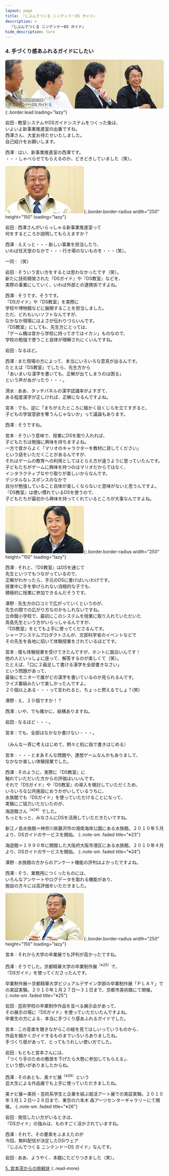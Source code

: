 ```yaml
---
layout: page
title: 『じぶんでつくる ニンテンドーDS ガイド』
description: >
  『じぶんでつくる ニンテンドーDS ガイド』
hide_description: ture
---
```


### 4. 手づくり感あふれるガイドにしたい

![](/interviews/jp/nds/kg3j/vol1/img/mainvisual4.jpg){:.border.lead loading="lazy"}

岩田
: 教室システムやDSガイドシステムをつくった後は、<br>いよいよ新事業推進室の出番ですね。<br>西澤さん、大変お待たせいたしました。<br>自己紹介をお願いします。

西澤
: はい、新事業推進室の西澤です。<br>・・・しゃべらせてもらえるのか、どきどきしていました（笑）。

![](/interviews/jp/nds/kg3j/vol1/img/photo9.jpg){:.border.border-radius width="250" height="150" loading="lazy"}

岩田
: 西澤さんがいらっしゃる新事業推進室って<br>何をするところか説明してもらえますか？

西澤
: ええっと・・・新しい事業を担当したり、<br>いわば任天堂のなかで・・・行き場のないものを・・・（笑）。

一同
: （笑）

岩田
: そういう言い方をするとは思わなかったです（笑）。<br>新たに技術開発された『DSガイド』や『DS教室』などを、<br>実際の事業にしていく、いわば外部との連携係ですよね。

西澤
: そうです、そうです。<br>『DSガイド』や『DS教室』を実際に<br>学校や博物館などに展開することを担当しました。<br>ただ、どれもいいソフトなんですが、<br>なかなか現場にはよさが伝わりづらいんです。<br>『DS教室』にしても、先生方にとっては、<br>「ゲーム機は昔から学校に持ってきてはイカン」ものなので、<br>学校の勉強で使うこと自体が理解されにくいんですね。

岩田
: なるほど。

西澤
: また現場の方によって、本当にいろいろな意見が出るんです。<br>たとえば『DS教室』でしたら、先生方から<br>「あいまいな漢字を書いても、正解が出てしまうのは困る」<br>という声があがったり・・・。

清水
: ああ、タッチパネルの漢字認識率がよすぎて、<br>ある程度漢字が正しければ、正解になるんですよね。

宮本
: でも、逆に「まちがえたところに細かく目くじらを立てすぎると、<br>子どもの学習意欲を奪うんじゃないか」って議論もあります。

西澤
: そうですね。

宮本
: そういう意味で、授業にDSを取り入れれば、<br>子どもたちは勉強に興味を持ちますよね。<br>一方で昔からよく「マリオのキャラクターを教材に貸してください」<br>という話をいただくことがあるんですが、<br>それはゲームの教育への利用としてはとらえ方が違うように思っていたんです。<br>子どもたちがゲームに興味を持つのはマリオだからではなく、<br>インタラクティブなやり取りが楽しいからなんです。<br>デジタルなレスポンスのなかで<br>自分が勉強していること自体が楽しくならないと意味がないと思うんですよ。<br>『DS教室』は使い慣れているDSを使うので、<br>子どもたちが最初から興味を持ってくれているところが大事なんですよね。

![](/interviews/jp/nds/kg3j/vol1/img/photo10.jpg){:.border.border-radius width="250" height="150" loading="lazy"}

西澤
: それと、『DS教室』はDSを通じて<br>先生といつでもつながっているので、<br>正解がわかったら、手元のDSに書けばいいわけです。<br>授業中に手を挙げられない消極的な子でも、<br>積極的に授業に参加できるんだそうです。

澤野
: 先生方の口コミで広がっていくというのが、<br>先生の間での広がり方なのかもしれないですね。<br>立命館小学校で、最初にこのシステムを授業に取り入れていただいた<br>鳥島先生という方がいらっしゃるんですが、<br>『DS教室』をとても上手に使ってくださるんです。<br>シャープシステムプロダクトさんが、文部科学省のイベントなどで<br>その先生を各地に招いて体験授業をされているほどです。

宮本
: 僕も体験授業を受けてきたんですが、ホントに面白いんです！<br>他の人といっしょに座って、解答するのが楽しくて（笑）。<br>たとえば、「口に２画足して書ける漢字を全部書きなさい」<br>という問題があって、<br>最後にモニターで誰がどの漢字を書いているのか見られるんです。<br>クイズ番組みたいで楽しかったんですよ。<br>２０個以上ある・・・って言われると、ちょっと燃えるでしょ？(笑)

澤野
: え、２０個ですか！？

西澤
: いや、でも確かに、結構ありますね。

岩田
: なるほど・・・。

宮本
: でも、全部はなかなか書けない・・・。<br><br>（みんな一斉に考えはじめて、黙々と机に指で書きはじめる）

宮本
: ・・・とまあそんな問題や、連想ゲームなんかもありまして、<br>なかなか楽しい体験授業でした。

西澤
: そのように、実際に『DS教室』に<br>触れていただいた方からの評価はいいんです。<br>それで『DSガイド』や『DS教室』の導入を検討していただくため、<br>いろいろな公共施設におうかがいしているうちに、<br>水族館でも『DSガイド』を使っていただけることになって、<br>実験にご協力いただいたのが、<br>海遊館さん<sup>（※24）</sup>でした。<br>もっともっと、みなさんにDSを活用していただきたいですね。


新江ノ島水族館＝神奈川県藤沢市の湘南海岸公園にある水族館。２０１０年５月より、DSガイドのサービスを開始。
{:.note-sm .faded title="※23"}


海遊館＝１９９０年に開館した大阪府大阪市港区にある水族館。２０１０年４月より、DSガイドのサービスを開始。
{:.note-sm .faded title="※24"}

澤野
: 水族館の方からのアンケート機能の評判はよかったですよね。

西澤
: そう、業務用につくったものには、<br>いろんなアンケートやログデータを取れる機能があり、<br>施設の方々には高評価をいただきました。

![](/interviews/jp/nds/kg3j/vol1/img/photo11.jpg){:.border.border-radius width="250" height="150" loading="lazy"}

宮本
: それから大学の卒業展でも評判が高かったですね。

西澤
: そうでした。京都精華大学の卒業制作展<sup>（※25）</sup>で、<br>『DSガイド』を使ってくださったんです。


卒業制作展＝京都精華大学ビジュアルデザイン学部の卒業制作展「ＰＬＡＹ」での実証実験。２０１０年１月２７日〜３１日まで、京都市美術館にて開催。
{:.note-sm .faded title="※25"}

岩田
: 芸術学校の卒業制作作品を並べる展示会があって、<br>その展示の場に『DSガイド』を使っていただいたんですよね。<br>卒業生の方による、本当に手づくり感あふれるガイドでした。

宮本
: この音楽を聴きながらこの絵を見てほしいっていうものから、<br>作品を細かくガイドするものまでいろいろありましたね。<br>手づくり感があって、とってもうれしい使い方でした。

岩田
: もともと宮本さんには、<br>「つくり手のための敷居を下げたら大勢に参加してもらえる」、<br>という想いがありましたからね。

西澤
: そのあとも、美ナビ展<sup>（※26）</sup>という<br>芸大生による作品展でも上手に使っていただきましたね。


美ナビ展＝美術・芸術系学生と企業を結ぶ就活アート展での実証実験。２０１０年３月１２日〜２８日まで、東京の六本木 森アーツセンターギャラリーにて開催。
{:.note-sm .faded title="※26"}

岩田
: 発信したい方がいるときは、<br>『DSガイド』の強みは、ものすごく活かされていますね。

西澤
: それで、その要素をふまえたのが<br>今回、無料配信が決定したDSiウェア<br>『じぶんでつくる ニンテンドーDS ガイド』なんです。

岩田
: ああ、ようやく、本題にたどりつきました（笑）。


[5. 宮本茂からの挑戦状](5.md)
{:.read-more}

